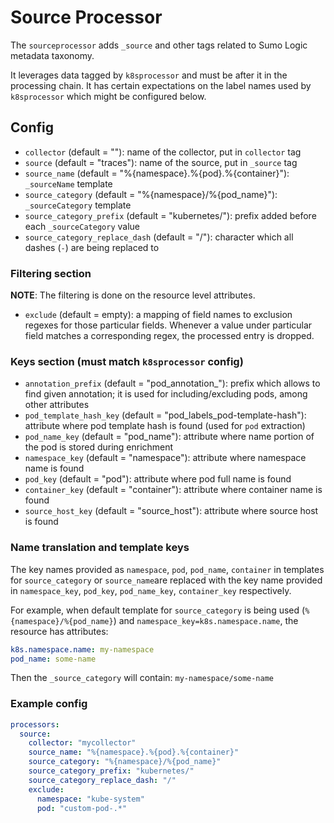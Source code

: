 # Source Processor

The `sourceprocessor` adds `_source` and other tags related to Sumo Logic metadata taxonomy.

It leverages data tagged by `k8sprocessor` and must be after it in the processing chain.
It has certain expectations on the label names used by `k8sprocessor` which might be configured below.

## Config

- `collector` (default = ""): name of the collector, put in `collector` tag
- `source` (default = "traces"): name of the source, put in `_source` tag
- `source_name` (default = "%{namespace}.%{pod}.%{container}"): `_sourceName` template
- `source_category` (default = "%{namespace}/%{pod_name}"): `_sourceCategory` template
- `source_category_prefix` (default = "kubernetes/"): prefix added before each `_sourceCategory` value
- `source_category_replace_dash` (default = "/"): character which all dashes (`-`) are being replaced to

### Filtering section

**NOTE**: The filtering is done on the resource level attributes.

- `exclude` (default = empty): a mapping of field names to exclusion regexes
  for those particular fields. Whenever a value under particular field matches
  a corresponding regex, the processed entry is dropped.

### Keys section (must match `k8sprocessor` config)

- `annotation_prefix` (default = "pod_annotation_"): prefix which allows to find given annotation; 
it is used for including/excluding pods, among other attributes
- `pod_template_hash_key` (default = "pod_labels_pod-template-hash"): attribute where pod template 
hash is found (used for `pod` extraction)
- `pod_name_key` (default = "pod_name"): attribute where name portion of the pod is stored 
during enrichment
- `namespace_key` (default = "namespace"): attribute where namespace name is found
- `pod_key` (default = "pod"): attribute where pod full name is found
- `container_key` (default = "container"): attribute where container name is found
- `source_host_key` (default = "source_host"): attribute where source host is found

### Name translation and template keys

The key names provided as `namespace`, `pod`, `pod_name`, `container` in templates for `source_category` 
or `source_name`are replaced with the key name provided in `namespace_key`, `pod_key`, 
`pod_name_key`, `container_key` respectively. 

For example, when default template for `source_category` is being used (`%{namespace}/%{pod_name}`) and
`namespace_key=k8s.namespace.name`, the resource has attributes:

```yaml
k8s.namespace.name: my-namespace
pod_name: some-name
```

Then the `_source_category` will contain: `my-namespace/some-name`

### Example config

```yaml
processors:
  source:
    collector: "mycollector"
    source_name: "%{namespace}.%{pod}.%{container}"
    source_category: "%{namespace}/%{pod_name}"
    source_category_prefix: "kubernetes/"
    source_category_replace_dash: "/"
    exclude:
      namespace: "kube-system"
      pod: "custom-pod-.*"
```
